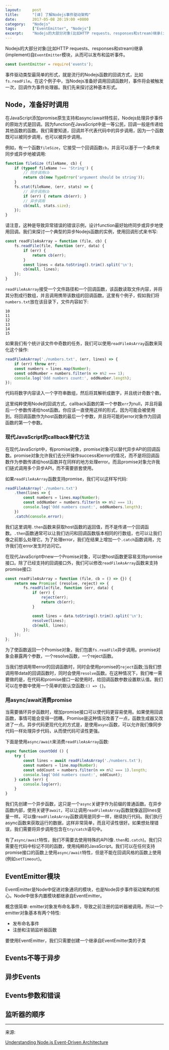 ```yaml
---
layout:     post
title:      "[译] 了解Nodejs事件驱动架构"
date:       2017-05-08 20:19:00 +0800
category:   "Nodejs"
tags:       ["EventEmitter", "Nodejs"]
excerpt:    "Nodejs的大部分对象(比如HTTP requests、responses和stream)继承(implement)自`EventEmitter`模块，从而可以发布和监听事件。"
---
```


Nodejs的大部分对象(比如HTTP requests、responses和stream)继承(implement)自`EventEmitter`模块，从而可以发布和监听事件。

```javascript
const EventEmitter = require('events');
```

事件驱动类型最简单的形式，就是流行的Nodejs函数的回调方式，比如`fs.readFile`。在这个例子中，当Nodejs准备好调用回调函数时，事件将会被触发一次，回调作为事件处理器。我们先来探讨这种基本形式。

## Node，准备好时调用

在JavaScript添加promise原生支持和async/await特性前，Nodejs处理异步事件的原始方式是回调。因为function在JavaScript中是一等公民，回调一般是传递给其他函数的函数。我们需要知道，回调并不代表代码中的异步调用，因为一个函数既可以被同步调用，也可以被异步调用。

例如，有一个函数`fileSize`，它接受一个回调函数`cb`，并且可以基于一个条件来同步或异步地被调用:

```javascript
function fileSize (fileName, cb) {
    if (typeof fileName !== 'String') {
        // 同步调用cb
        return cb(new TypeError('argument should be string'));
    }
    fs.stat(fileName, (err, stats) => {
        // 异步调用cb
        if (err) { return cb(err); }
        // 异步调用
        cb(null, stats.size);
    });
}
```

请注意，这种是导致异常错误的错误示例，设计function最好始终同步或异步地使用回调。我们来探讨一个典型的异步Nodejs函数的实例，使用回调形式来书写:

```javascript
const readFileAsArray = function (file, cb) {
    fs.readFile(file, function (err, data) {
        if (err) {
            return cb(err);
        }
        const lines = data.toString().trim().split('\n');
        cb(null, lines);
    });
}
```

`readFileAsArray`接受一个文件路径和一个回调函数，该函数读取文件内容，并将其分割成行数组，并且调用携带该数组的回调函数。这里有个例子，假如我们将`numbers.txt`放在该目录下，文件内容如下:

```
10
11
12
13
14
15
```

如果我们有个统计该文件中奇数的任务，我们可以使用`readFileAsArray`函数来简化这个操作:

```javascript
readFileAsArray('./numbers.txt', (err, lines) => {
    if (err) throw err;
    const numbers = lines.map(Number);
    const oddNumber = numbers.filter(n => n%2 === 1);
    console.log('Odd numbers count:', oddNumber.length);
});
```

代码将数字内容读入一个字符串数组，然后将其解析成数字，并且统计奇数个数。

这里纯粹使用Node的回调方式，callback函数的第一个参数`err`为null，并且将最后一个参数传递给host函数。你应该一直使用这样的形式，因为可能会被使用到。将回调函数作为host函数的最后一个参数，并且将可能的error对象作为回调函数的第一个参数。

### 现代JavaScript的callback替代方法

在现代JavaScript中，有promise对象，promise对象可以替代异步API的回调函数。promise对象允许我们去分开操作success和error的情况，而不是将回调函数作为参数传递给host函数并在同样的地方处理error。而且promise对象允许我们链式调用多个异步API，而不需要嵌套使用。

如果`readFileAsArray`函数支持promise，我们可以这样写代码:

```javascript
readFileAsArray('./numbers.txt')
    .then(lines => {
        const numbers = lines.map(Number);
        const oddNumber = numbers.filter(n => n%2 === 1);
        console.log('Odd numbers count:', oddNumbers.length);
    })
    .catch(console.error);
```

我们这里调用`.then`函数来获取host函数的返回值，而不是传递一个回调函数。`.then`函数通常可以让我们访问和回调函数版本相同的行数组，也可以让我们像之前那么处理它。为了处理error，我们在结果上增加一个`.catch`函数调用，允许我们在error发生时访问它。

在现代JavaScript中new一个Promise对象，可以使host函数更容易支持promise接口。除了已经支持的回调接口外，我们可以修改`readFileAsArray`函数来支持promise接口:

```javascript
const readFileAsArray = function (file, cb = () => {}) {
    return new Promise( (resolve, reject) => {
        fs.readFile(file, function (err, data) {
            if (err) {
                reject(err);
                return cb(err);
            }

            const lines = data.toString().trim().split('\n');
            resolve(lines);
            cb(null, lines);
        });
    });
};
```

为了使函数返回一个Promise对象，我们包裹`fs.readFile`异步调用。promise对象会暴露两个参数，一个resolve函数，一个reject函数。

当我们想调用带error的回调函数时，同时会使用promise的`reject`函数;当我们想调用带data的回调函数时，同时会使用`resolve`函数。在这种情况下，我们唯一需要做的是，在代码和promise接口一起使用时，给回调函数参数设置默认值。我们可以在参数中使用一个简单的默认空函数:`() => {}`。

### 用async/await消费promise

当需要循环异步函数时，增加promise接口可以使代码更容易使用。如果使用回调函数，事情可能会变得一团糟。Promise是这种情况改善了一点，函数生成器又改进了一点。异步代码更现代化的方式是，是使用`async`函数，可以允许我们像同步代码一样处理异步代码，从而使代码可读性更强。

下面是使用`async/await`来消费`readFileAsArray`函数:

```javascript
async function countOdd () {
    try {
        const lines = await readFileAsArray('./numbers.txt');
        const numbers = line.map(Number);
        const oddCount = numbers.filter(n => n%2 === 1).length;
        console.log('Odd numbers count:', oddCount);
    } catch (err) {
        console.log(err);
    }
}
```

我们先创建一个异步函数，这只是一个`async`关键字作为前缀的普通函数。在异步函数内部，使用关键字`await`，可以让调用`readFileAsArray`函数就像返回lines变量一样。可以像`readFileAsArray`函数调用是同步一样，继续执行代码。我们执行async函数来获取运行的数据，这样非常简单，而且可读性很好。如果想处理错误，我们需要将异步调用包含在`try/catch`语句中。

有了`async/await`特性，我们不需要去使用特殊的API(像`.then`和`.catch`)。我们只需要在代码中标记不同的函数，使用纯粹的JavaScript。我们可以在任何支持promise接口的函数上使用`async/await`特性，但是不能在回调风格的函数上使用(例如`setTimeout`)。

## EventEmitter模块

EventEmitter是Node中促进对象通讯的模块，也是Node异步事件驱动架构的核心。Node中很多内置模块都继承自EventEmitter。

概念很简单: emitter对象发布命名事件，导致之前注册的监听器被调用。所以一个emitter对象基本有两个特性:

- 发布命名事件
- 注册和注销监听器函数

要使用EventEmitter，我们只需要创建一个继承自EventEmitter类的子类

## Events不等于异步

## 异步Events

## Events参数和错误

## 监听器的顺序


----
来源:

[Understanding Node.js Event-Driven Architecture](https://medium.freecodecamp.com/understanding-node-js-event-driven-architecture-223292fcbc2d)

